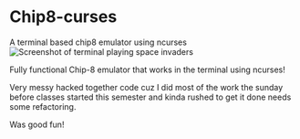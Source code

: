 # Chip8-curses
A terminal based chip8 emulator using ncurses
![Screenshot of terminal playing space invaders](http://i.imgur.com/XsadkF3.png)

Fully functional Chip-8 emulator that works in the terminal using ncurses!

Very messy hacked together code cuz I did most of the work the sunday before classes started this semester and kinda rushed to get it done
needs some refactoring.

Was good fun!
